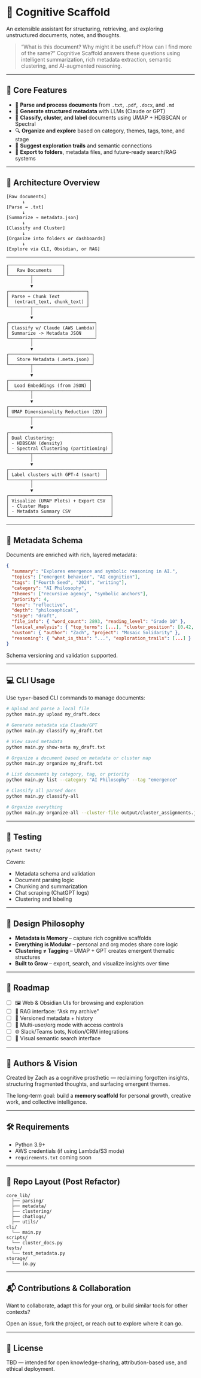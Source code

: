 # 🧠 Cognitive Scaffold
An extensible assistant for structuring, retrieving, and exploring unstructured documents, notes, and thoughts.
> “What is this document? Why might it be useful? How can I find more of the same?”
Cognitive Scaffold answers these questions using intelligent summarization, rich metadata extraction, semantic clustering, and AI-augmented reasoning.

---

## 🌟 Core Features

- 📄 **Parse and process documents** from `.txt`, `.pdf`, `.docx`, and `.md`
- 🤖 **Generate structured metadata** with LLMs (Claude or GPT)
- 🧠 **Classify, cluster, and label** documents using UMAP + HDBSCAN or Spectral
- 🔍 **Organize and explore** based on category, themes, tags, tone, and stage
- 🧭 **Suggest exploration trails** and semantic connections
- 🧰 **Export to folders**, metadata files, and future-ready search/RAG systems

---

## 🧱 Architecture Overview

```
[Raw documents]
      ↓
[Parse → .txt]
      ↓
[Summarize → metadata.json]
      ↓
[Classify and Cluster]
      ↓
[Organize into folders or dashboards]
      ↓
[Explore via CLI, Obsidian, or RAG]
```

---
```
┌────────────────────┐
│   Raw Documents    │
└────────┬───────────┘
         │
         ▼
┌─────────────────────────────┐
│ Parse + Chunk Text          │
│  (extract_text, chunk_text) │
└────────┬────────────────────┘
         │
         ▼
┌────────────────────────────────┐
│ Classify w/ Claude (AWS Lambda)│
│ Summarize -> Metadata JSON     │
└────────┬───────────────────────┘
         │
         ▼
┌───────────────────────────────┐
│   Store Metadata (.meta.json) │
└────────┬──────────────────────┘
         │
         ▼
┌──────────────────────────────┐
│  Load Embeddings (from JSON) │
└────────┬─────────────────────┘
         │
         ▼
┌────────────────────────────────────┐
│ UMAP Dimensionality Reduction (2D) │
└────────┬───────────────────────────┘
         │
         ▼
┌──────────────────────────────────────┐
│ Dual Clustering:                     │
│ - HDBSCAN (density)                  │
│ - Spectral Clustering (partitioning) │
└────────┬─────────────────────────────┘
         │
         ▼
┌────────────────────────────────────┐
│ Label clusters with GPT-4 (smart)  │
└────────┬───────────────────────────┘
         │
         ▼
┌──────────────────────────────────────┐
│ Visualize (UMAP Plots) + Export CSV  │
│ - Cluster Maps                       │
│ - Metadata Summary CSV               │
└──────────────────────────────────────┘
```
---

## 🧩 Metadata Schema

Documents are enriched with rich, layered metadata:

```json
{
  "summary": "Explores emergence and symbolic reasoning in AI.",
  "topics": ["emergent behavior", "AI cognition"],
  "tags": ["Fourth Seed", "2024", "writing"],
  "category": "AI Philosophy",
  "themes": ["recursive agency", "symbolic anchors"],
  "priority": 4,
  "tone": "reflective",
  "depth": "philosophical",
  "stage": "draft",
  "file_info": { "word_count": 2893, "reading_level": "Grade 10" },
  "lexical_analysis": { "top_terms": [...], "cluster_position": [0.42, 0.87] },
  "custom": { "author": "Zach", "project": "Mosaic Solidarity" },
  "reasoning": { "what_is_this": "...", "exploration_trails": [...] }
}
```

Schema versioning and validation supported.

---

## 💻 CLI Usage

Use `typer`-based CLI commands to manage documents:

```bash
# Upload and parse a local file
python main.py upload my_draft.docx

# Generate metadata via Claude/GPT
python main.py classify my_draft.txt

# View saved metadata
python main.py show-meta my_draft.txt

# Organize a document based on metadata or cluster map
python main.py organize my_draft.txt

# List documents by category, tag, or priority
python main.py list --category "AI Philosophy" --tag "emergence"

# Classify all parsed docs
python main.py classify-all

# Organize everything
python main.py organize-all --cluster-file output/cluster_assignments.json
```

---

## 🧪 Testing

```bash
pytest tests/
```

Covers:
- Metadata schema and validation
- Document parsing logic
- Chunking and summarization
- Chat scraping (ChatGPT logs)
- Clustering and labeling

---

## 🧠 Design Philosophy

- **Metadata is Memory** – capture rich cognitive scaffolds
- **Everything is Modular** – personal and org modes share core logic
- **Clustering ≠ Tagging** – UMAP + GPT creates emergent thematic structures
- **Built to Grow** – export, search, and visualize insights over time

---

## 🔮 Roadmap

- [ ] 🖼️ Web & Obsidian UIs for browsing and exploration
- [ ] 🧠 RAG interface: “Ask my archive”
- [ ] 📁 Versioned metadata + history
- [ ] 🤝 Multi-user/org mode with access controls
- [ ] 🌐 Slack/Teams bots, Notion/CRM integrations
- [ ] 🔎 Visual semantic search interface

---

## 🤖 Authors & Vision

Created by Zach as a cognitive prosthetic — reclaiming forgotten insights, structuring fragmented thoughts, and surfacing emergent themes.

The long-term goal: build a **memory scaffold** for personal growth, creative work, and collective intelligence.

---

## 🛠️ Requirements

- Python 3.9+
- AWS credentials (if using Lambda/S3 mode)
- `requirements.txt` coming soon

---

## 📂 Repo Layout (Post Refactor)

```
core_lib/
  ├── parsing/
  ├── metadata/
  ├── clustering/
  ├── chatlogs/
  ├── utils/
cli/
  └── main.py
scripts/
  └── cluster_docs.py
tests/
  └── test_metadata.py
storage/
  └── io.py
```

---

## 📬 Contributions & Collaboration

Want to collaborate, adapt this for your org, or build similar tools for other contexts?

Open an issue, fork the project, or reach out to explore where it can go.

---

## 🧠 License

TBD — intended for open knowledge-sharing, attribution-based use, and ethical deployment.
